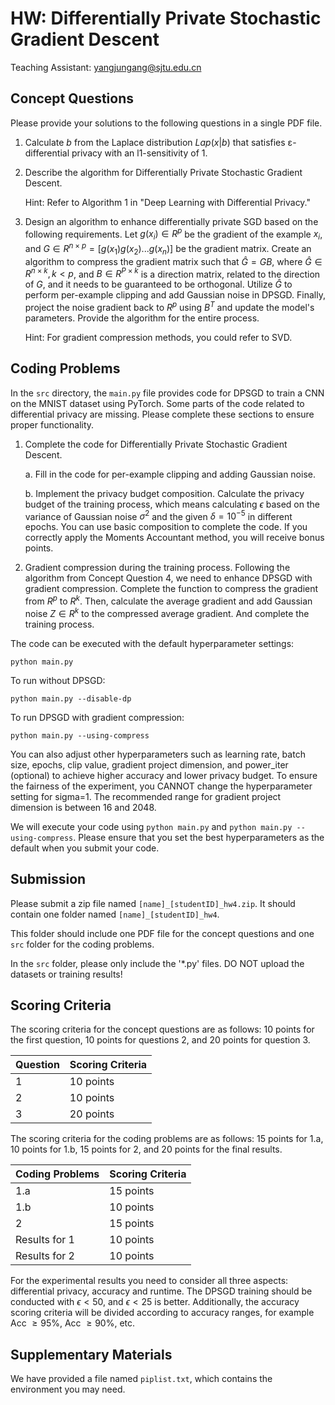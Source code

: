 # HW: Differentially Private Stochastic Gradient Descent

Teaching Assistant: yangjungang@sjtu.edu.cn

## Concept Questions

Please provide your solutions to the following questions in a single PDF file. 

1. Calculate $b$ from the Laplace distribution $Lap(x|b)$ that satisfies ε-differential privacy with an l1-sensitivity of 1.

2. Describe the algorithm for Differentially Private Stochastic Gradient Descent.

   Hint: Refer to Algorithm 1 in "Deep Learning with Differential Privacy."

3. Design an algorithm to enhance differentially private SGD based on the following requirements. Let $g(x_i) \in R^{p}$ be the gradient of the example $x_i$, and $G \in R^{n \times p} = [g(x_1) g(x_2) ... g(x_n)]$ be the gradient matrix. Create an algorithm to compress the gradient matrix such that $\hat{G} = GB$, where $\hat{G} \in R^{n \times k}, k < p$, and $B\in R^{P \times k}$ is a direction matrix, related to the direction of $G$, and it needs to be guaranteed to be orthogonal. Utilize $\hat{G}$  to perform per-example clipping and add Gaussian noise in DPSGD. Finally, project the noise gradient back to $R^p$ using $B^T$ and update the model's parameters. Provide the algorithm for the entire process.

   Hint: For gradient compression methods, you could refer to SVD.

## Coding Problems

In the `src` directory, the `main.py` file provides code for DPSGD to train a CNN on the MNIST dataset using PyTorch. Some parts of the code related to differential privacy are missing. Please complete these sections to ensure proper functionality.

1. Complete the code for Differentially Private Stochastic Gradient Descent.

   a. Fill in the code for per-example clipping and adding Gaussian noise.

   b. Implement the privacy budget composition. Calculate the privacy budget of the training process, which means calculating $\epsilon$ based on the variance of Gaussian noise $\sigma^2$ and the given $\delta = 10^{-5}$ in different epochs. You can use basic composition to complete the code. If you correctly apply the Moments Accountant method, you will receive bonus points.
   
2. Gradient compression during the training process.
   Following the algorithm from Concept Question 4, we need to enhance DPSGD with gradient compression. Complete the function to compress the gradient from $R^p$ to $R^k$. Then, calculate the average gradient and add Gaussian noise $Z \in R^k$ to the compressed average gradient. And complete the training process.

The code can be executed with the default hyperparameter settings:

`python main.py`

To run without DPSGD:

`python main.py --disable-dp`

To run DPSGD with gradient compression:

`python main.py --using-compress`

You can also adjust other hyperparameters such as learning rate, batch size, epochs, clip value, gradient project dimension, and power_iter (optional) to achieve higher accuracy and lower privacy budget. To ensure the fairness of the experiment, you CANNOT change the hyperparameter setting for sigma=1.
The recommended range for gradient project dimension is between 16 and 2048.

We will execute your code using `python main.py` and `python main.py --using-compress`. Please ensure that you set the best hyperparameters as the default when you submit your code.

## Submission

Please submit a zip file named `[name]_[studentID]_hw4.zip`. It should contain one folder named `[name]_[studentID]_hw4`. 

This folder should include one PDF file for the concept questions and one `src` folder for the coding problems. 

In the `src` folder, please only include the '*.py' files. DO NOT upload the datasets or training results!

## Scoring Criteria
The scoring criteria for the concept questions are as follows: 10 points for the first question, 10 points for questions 2, and 20 points for question 3.

| Question | Scoring Criteria |
|----------|-----------------|
|   1      |      10 points  |
|   2      |      10 points  |
|   3      |      20 points  |

The scoring criteria for the coding problems are as follows: 15 points for 1.a, 10 points for 1.b, 15 points for 2, and 20 points for the final results.

| Coding Problems | Scoring Criteria |
|----------|-----------------|
|   1.a      |       15 points  |
|   1.b      |      10 points  |
|   2      |      15 points  |
|   Results for 1     |      10 points  |
|   Results for 2     |      10 points  |

For the experimental results you need to consider all three aspects: differential privacy, accuracy and runtime. The DPSGD training should be conducted with $\epsilon < 50$, and $\epsilon < 25$ is better. Additionally, the accuracy scoring criteria will be divided according to accuracy ranges, for example Acc $\ge 95\%$, Acc $\ge 90\%$, etc.

## Supplementary Materials

We have provided a file named `piplist.txt`, which contains the environment you may need.
